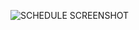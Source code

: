![SCHEDULE SCREENSHOT](https://raw.github.com/phoenixg/backup/projects/publish/tools/schedule/master/schedule-myschedule-screenshot-1.png "SCHEDULE SCREENSHOT")